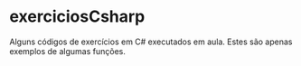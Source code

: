 # exerciciosCsharp
Alguns códigos de exercícios em C# executados em aula. Estes são apenas exemplos de algumas funções.

